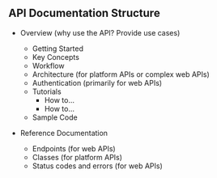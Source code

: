 ## API Documentation Structure

* Overview (why use the API? Provide use cases)
    * Getting Started
    * Key Concepts
    * Workflow
    * Architecture (for platform APIs or complex web APIs)
    * Authentication (primarily for web APIs)
    * Tutorials
        * How to...
        * How to...
    * Sample Code 

* Reference Documentation
    * Endpoints (for web APIs)
    * Classes (for platform APIs)
    * Status codes and errors (for web APIs)
